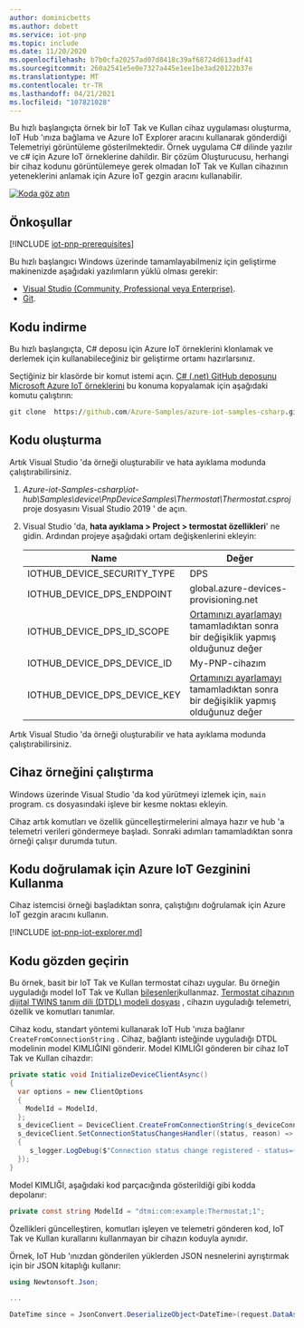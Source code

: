 ```yaml
---
author: dominicbetts
ms.author: dobett
ms.service: iot-pnp
ms.topic: include
ms.date: 11/20/2020
ms.openlocfilehash: b7b0cfa20257ad07d8418c39af68724d613adf41
ms.sourcegitcommit: 260a2541e5e0e7327a445e1ee1be3ad20122b37e
ms.translationtype: MT
ms.contentlocale: tr-TR
ms.lasthandoff: 04/21/2021
ms.locfileid: "107821028"
---
```

Bu hızlı başlangıçta örnek bir IoT Tak ve Kullan cihaz uygulaması oluşturma, IoT Hub 'ınıza bağlama ve Azure IoT Explorer aracını kullanarak gönderdiği Telemetriyi görüntüleme gösterilmektedir. Örnek uygulama C# dilinde yazılır ve c# için Azure IoT örneklerine dahildir. Bir çözüm Oluşturucusu, herhangi bir cihaz kodunu görüntülemeye gerek olmadan IoT Tak ve Kullan cihazının yeteneklerini anlamak için Azure IoT gezgin aracını kullanabilir.

[![Koda göz atın](../articles/iot-central/core/media/common/browse-code.svg)](https://github.com/Azure-Samples/azure-iot-samples-csharp/tree/master/iot-hub/Samples/device/PnpDeviceSamples/Thermostat)

## <a name="prerequisites"></a>Önkoşullar

[!INCLUDE [iot-pnp-prerequisites](iot-pnp-prerequisites.md)]

Bu hızlı başlangıcı Windows üzerinde tamamlayabilmeniz için geliştirme makinenizde aşağıdaki yazılımların yüklü olması gerekir:

* [Visual Studio (Community, Professional veya Enterprise)](https://visualstudio.microsoft.com/downloads/).
* [Git](https://git-scm.com/download/).

## <a name="download-the-code"></a>Kodu indirme

Bu hızlı başlangıçta, C# deposu için Azure IoT örneklerini klonlamak ve derlemek için kullanabileceğiniz bir geliştirme ortamı hazırlarsınız.

Seçtiğiniz bir klasörde bir komut istemi açın. [C# (.net) GitHub deposunu Microsoft Azure IoT örneklerini](https://github.com/Azure-Samples/azure-iot-samples-csharp) bu konuma kopyalamak için aşağıdaki komutu çalıştırın:

```cmd
git clone  https://github.com/Azure-Samples/azure-iot-samples-csharp.git
```

## <a name="build-the-code"></a>Kodu oluşturma

Artık Visual Studio 'da örneği oluşturabilir ve hata ayıklama modunda çalıştırabilirsiniz.

1. *Azure-iot-Samples-csharp\iot-hub\Samples\device\PnpDeviceSamples\Thermostat\Thermostat.csproj* proje dosyasını Visual Studio 2019 ' de açın.

1. Visual Studio 'da, **hata ayıklama > Project > termostat özellikleri**' ne gidin. Ardından projeye aşağıdaki ortam değişkenlerini ekleyin:

    | Name | Değer |
    | ---- | ----- |
    | IOTHUB_DEVICE_SECURITY_TYPE | DPS |
    | IOTHUB_DEVICE_DPS_ENDPOINT | global.azure-devices-provisioning.net |
    | IOTHUB_DEVICE_DPS_ID_SCOPE | [Ortamınızı ayarlamayı](../articles/iot-pnp/set-up-environment.md) tamamladıktan sonra bir değişiklik yapmış olduğunuz değer |
    | IOTHUB_DEVICE_DPS_DEVICE_ID | My-PNP-cihazım |
    | IOTHUB_DEVICE_DPS_DEVICE_KEY | [Ortamınızı ayarlamayı](../articles/iot-pnp/set-up-environment.md) tamamladıktan sonra bir değişiklik yapmış olduğunuz değer |

Artık Visual Studio 'da örneği oluşturabilir ve hata ayıklama modunda çalıştırabilirsiniz.

## <a name="run-the-device-sample"></a>Cihaz örneğini çalıştırma

Windows üzerinde Visual Studio 'da kod yürütmeyi izlemek için, `main` program. cs dosyasındaki işleve bir kesme noktası ekleyin.

Cihaz artık komutları ve özellik güncelleştirmelerini almaya hazır ve hub 'a telemetri verileri göndermeye başladı. Sonraki adımları tamamladıktan sonra örneği çalışır durumda tutun.

## <a name="use-azure-iot-explorer-to-validate-the-code"></a>Kodu doğrulamak için Azure IoT Gezginini Kullanma

Cihaz istemcisi örneği başladıktan sonra, çalıştığını doğrulamak için Azure IoT gezgin aracını kullanın.

[!INCLUDE [iot-pnp-iot-explorer.md](iot-pnp-iot-explorer.md)]

## <a name="review-the-code"></a>Kodu gözden geçirin

Bu örnek, basit bir IoT Tak ve Kullan termostat cihazı uygular. Bu örneğin uyguladığı model IoT Tak ve Kullan [bileşenleri](../articles/iot-pnp/concepts-modeling-guide.md)kullanmaz. [Termostat cihazının dijital TWINS tanım dili (DTDL) modeli dosyası](https://github.com/Azure/opendigitaltwins-dtdl/blob/master/DTDL/v2/samples/Thermostat.json) , cihazın uyguladığı telemetri, özellik ve komutları tanımlar.

Cihaz kodu, standart yöntemi kullanarak IoT Hub 'ınıza bağlanır `CreateFromConnectionString` . Cihaz, bağlantı isteğinde uyguladığı DTDL modelinin model KIMLIĞINI gönderir. Model KIMLIĞI gönderen bir cihaz IoT Tak ve Kullan cihazdır:

```csharp
private static void InitializeDeviceClientAsync()
{
  var options = new ClientOptions
  {
    ModelId = ModelId,
  };
  s_deviceClient = DeviceClient.CreateFromConnectionString(s_deviceConnectionString, TransportType.Mqtt, options);
  s_deviceClient.SetConnectionStatusChangesHandler((status, reason) =>
  {
     s_logger.LogDebug($"Connection status change registered - status={status}, reason={reason}.");
  });
}
```

Model KIMLIĞI, aşağıdaki kod parçacığında gösterildiği gibi kodda depolanır:

```csharp
private const string ModelId = "dtmi:com:example:Thermostat;1";
```

Özellikleri güncelleştiren, komutları işleyen ve telemetri gönderen kod, IoT Tak ve Kullan kurallarını kullanmayan bir cihazın koduyla aynıdır.

Örnek, IoT Hub 'ınızdan gönderilen yüklerden JSON nesnelerini ayrıştırmak için bir JSON kitaplığı kullanır:

```csharp
using Newtonsoft.Json;

...

DateTime since = JsonConvert.DeserializeObject<DateTime>(request.DataAsJson);
```
